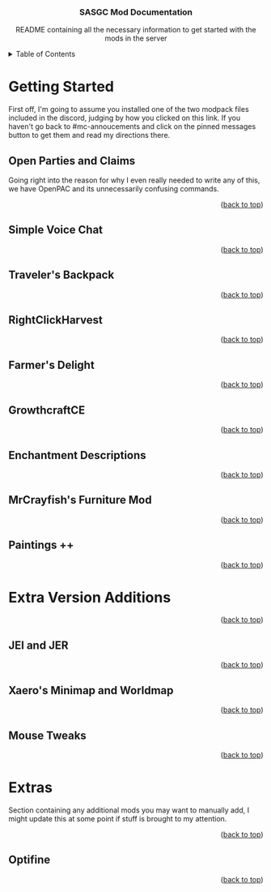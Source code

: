 <a name="readme-top"></a>

<h3 align="center">SASGC Mod Documentation</h3>

  <p align="center">
    README containing all the necessary information to get started with the mods in the server
    <br />
  
  </p>
</div>



<!-- TABLE OF CONTENTS -->
<details>
  <summary>Table of Contents</summary>
  <ol>
    <li>
      <a href="#getting-started">Getting Started</a>
        <ul> 
          <li><a href="#open-parties-and-claims">Open Parties and Claims</a></li>
          <li><a href="#simple-voice-chat">Simple Voice Chat</a></li>
          <li><a href="#travelers-backpack">Traveler's Backpack</a></li>
          <li><a href="#rightclickharvest">RightClickHarvest</a></li>
          <li><a href="#farmers-delight">Farmer's Delight</a></li>
          <li><a href="#growthcraftce">GrowthcraftCE</a></li>
          <li><a href="#enchantment-descriptions">Enchantment Descriptions</a></li>
          <li><a href="#mrcrayfishs-furniture-mod">MrCrayfish's Furniture Mod</a></li>
          <li><a href="#paintings-">Paintings ++</a></li>
        </ul>
    </li> 
    <li>
      <a href="#extra-version-additions">Extra Version Additions</a>
        <ul> 
          <li><a href="#jei-and-jer">JEI and JER</a></li>
          <li><a href="#xaeros-minimap-and-worldmap">Xaero's Minimap and Worldmap</a></li>
          <li><a href="#mouse-tweaks">Mouse Tweaks</a></li>
        </ul>
    </li>
    <li>
       <a href="#extras">Extras</a>
         <ul>
            <li><a href="#optifine">Optifine</a></li>
         </ul>
    </li>
  </ol>
</details>



# Getting Started

First off, I'm going to assume you installed one of the two modpack files included in the discord, judging by how you clicked on this link. If you haven't go back to #mc-annoucements and click on the pinned messages button to get them and read my directions there.


## Open Parties and Claims

Going right into the reason for why I even really needed to write any of this, we have OpenPAC and its unnecessarily confusing commands. 


<p align="right">(<a href="#readme-top">back to top</a>)</p>


## Simple Voice Chat


<p align="right">(<a href="#readme-top">back to top</a>)</p>


## Traveler's Backpack


<p align="right">(<a href="#readme-top">back to top</a>)</p>


## RightClickHarvest


<p align="right">(<a href="#readme-top">back to top</a>)</p>


## Farmer's Delight


<p align="right">(<a href="#readme-top">back to top</a>)</p>


## GrowthcraftCE


<p align="right">(<a href="#readme-top">back to top</a>)</p>


## Enchantment Descriptions


<p align="right">(<a href="#readme-top">back to top</a>)</p>


## MrCrayfish's Furniture Mod


<p align="right">(<a href="#readme-top">back to top</a>)</p>


## Paintings ++


<p align="right">(<a href="#readme-top">back to top</a>)</p>


# Extra Version Additions


<p align="right">(<a href="#readme-top">back to top</a>)</p>

## JEI and JER


<p align="right">(<a href="#readme-top">back to top</a>)</p>


## Xaero's Minimap and Worldmap


<p align="right">(<a href="#readme-top">back to top</a>)</p>


## Mouse Tweaks


<p align="right">(<a href="#readme-top">back to top</a>)</p>


# Extras

  Section containing any additional mods you may want to manually add, I might update this at some point if stuff is brought to my attention.

<p align="right">(<a href="#readme-top">back to top</a>)</p>


## Optifine


<p align="right">(<a href="#readme-top">back to top</a>)</p>



